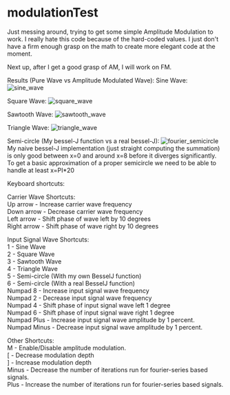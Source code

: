 # modulationTest

Just messing around, trying to get some simple Amplitude Modulation to work.
I really hate this code because of the hard-coded values. I just don't have a firm enough grasp on the math to create more elegant code at the moment.

Next up, after I get a good grasp of AM, I will work on FM.

Results (Pure Wave vs Amplitude Modulated Wave):
Sine Wave:
![sine_wave](https://user-images.githubusercontent.com/10580033/50458130-b0ff5f00-0915-11e9-80c7-a42eba265a9b.jpg)

Square Wave:
![square_wave](https://user-images.githubusercontent.com/10580033/50458131-b0ff5f00-0915-11e9-9cde-93c1cce171db.jpg)

Sawtooth Wave:
![sawtooth_wave](https://user-images.githubusercontent.com/10580033/50458129-b0ff5f00-0915-11e9-8c93-e7e0e426ecb0.jpg)

Triangle Wave:
![triangle_wave](https://user-images.githubusercontent.com/10580033/50458132-b197f580-0915-11e9-871a-e8570eb4435e.jpg)

Semi-circle (My bessel-J function vs a real bessel-J):
![fourier_semicircle](https://user-images.githubusercontent.com/10580033/50458128-b0ff5f00-0915-11e9-9e3f-e241c862e030.jpg)
My naive bessel-J implementation (just straight computing the summation) is only good between x=0 and around x=8 before it diverges significantly. To get a basic approximation of a proper semicircle we need to be able to handle at least x=PI*20


Keyboard shortcuts:

Carrier Wave Shortcuts:  
Up arrow - Increase carrier wave frequency  
Down arrow - Decrease carrier wave frequency  
Left arrow - Shift phase of wave left by 10 degrees  
Right arrow - Shift phase of wave right by 10 degrees  

Input Signal Wave Shortcuts:  
1 - Sine Wave  
2 - Square Wave  
3 - Sawtooth Wave  
4 - Triangle Wave  
5 - Semi-circle (With my own BesselJ function)  
6 - Semi-circle (With a real BesselJ function)  
Numpad 8 - Increase input signal wave frequency  
Numpad 2 - Decrease input signal wave frequency  
Numpad 4 - Shift phase of input signal wave left 1 degree  
Numpad 6 - Shift phase of input signal wave right 1 degree  
Numpad Plus - Increase input signal wave amplitude by 1 percent.  
Numpad Minus - Decrease input signal wave amplitude by 1 percent.  

Other Shortcuts:  
M - Enable/Disable amplitude modulation.  
[ - Decrease modulation depth  
] - Increase modulation depth  
Minus - Decrease the number of iterations run for fourier-series based signals.  
Plus - Increase the number of iterations run for fourier-series based signals.  
